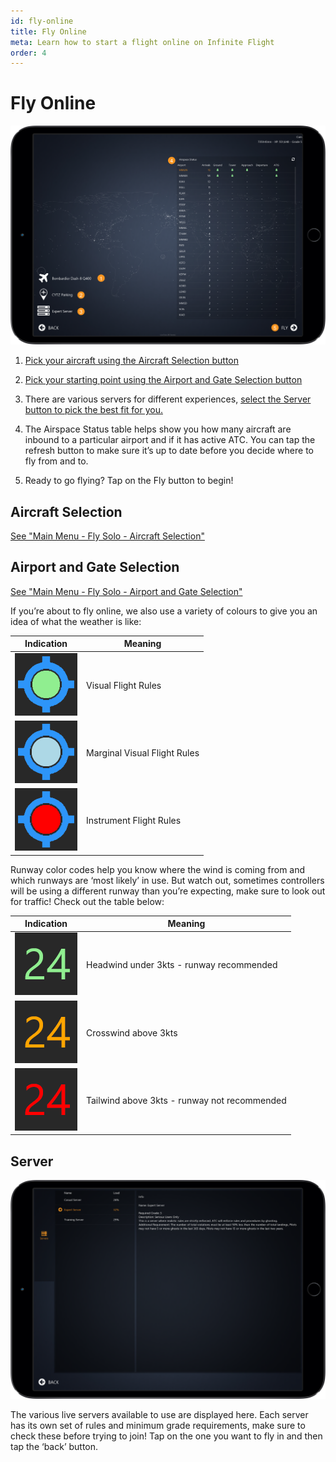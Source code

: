 ```yaml
---
id: fly-online
title: Fly Online
meta: Learn how to start a flight online on Infinite Flight
order: 4
---
```


# Fly Online

![Online Page](_images/manual/frames/fly-online.png)

 

1. [Pick your aircraft using the Aircraft Selection button](/docs/manual/home-screen/fly-solo#aircraft-selection)

   

2. [Pick your starting point using the Airport and Gate Selection button](/docs/manual/home-screen/fly-solo#airport-and-gate-selection)

   

3. There are various servers for different experiences, [select the Server button to pick the best fit for you.](#server)

   

4.  The Airspace Status table helps show you how many aircraft are inbound to a particular airport and if it has active ATC. You can tap the refresh button to make sure it’s up to date before you decide where to fly from and to.

   

5. Ready to go flying? Tap on the Fly button to begin!

 

## Aircraft Selection

[See "Main Menu - Fly Solo - Aircraft Selection"](/docs/manual/home-screen/fly-solo#aircraft-selection) 

 

## Airport and Gate Selection

[See "Main Menu - Fly Solo - Airport and Gate Selection"](/docs/manual/home-screen/fly-solo#airport-and-gate-selection) 



If you’re about to fly online, we also use a variety of colours to give you an idea of what the weather is like:

| Indication                                      | Meaning                      |
| ----------------------------------------------- | ---------------------------- |
| ![VFR](_images/manual/tables/weather-vfr.png)   | Visual Flight Rules          |
| ![MVFR](_images/manual/tables/weather-mvfr.png) | Marginal Visual Flight Rules |
| ![IFR](_images/manual/tables/weather-ifr.png)   | Instrument Flight Rules      |



Runway color codes help you know where the wind is coming from and which runways are ‘most likely’ in use. But watch out, sometimes controllers will be using a different runway than you’re expecting, make sure to look out for traffic! Check out the table below:

| Indication                                                   | Meaning                                      |
| ------------------------------------------------------------ | -------------------------------------------- |
| ![Green Runway](_images/manual/tables/weather-green.png) | Headwind under 3kts - runway recommended     |
| ![Orange Runway](_images/manual/tables/weather-orange.png)                                                           | Crosswind above 3kts                         |
| ![Red Runway](_images/manual/tables/weather-red.png)                                                           | Tailwind above 3kts - runway not recommended |


## Server

 

![Server Page](_images/manual/frames/server-page.png)

 

The various live servers available to use are displayed here. Each server has its own set of rules and minimum grade requirements, make sure to check these before trying to join! Tap on the one you want to fly in and then tap the ‘back’ button.

 